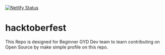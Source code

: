 [![Netlify Status](https://api.netlify.com/api/v1/badges/1185ca04-8e22-48f8-a149-8a846f9ddd3f/deploy-status)](https://app.netlify.com/sites/gyd-hacktoberfest/deploys)

# hacktoberfest

This Repo is designed for Beginner GYD Dev team to learn contributing on Open Source by make simple profile on this repo.
